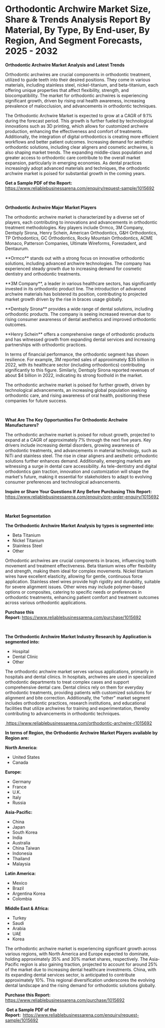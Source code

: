 <p><h1>Orthodontic Archwire Market Size, Share & Trends Analysis Report By Material, By Type, By End-user, By Region, And Segment Forecasts, 2025 - 2032</h1></p><p><strong>Orthodontic Archwire Market Analysis and Latest Trends</strong></p>
<p><p>Orthodontic archwires are crucial components in orthodontic treatment, utilized to guide teeth into their desired positions. They come in various materials, including stainless steel, nickel-titanium, and beta-titanium, each offering unique properties that affect flexibility, strength, and biocompatibility. The market for orthodontic archwires is experiencing significant growth, driven by rising oral health awareness, increasing prevalence of malocclusion, and advancements in orthodontic techniques.</p><p>The Orthodontic Archwire Market is expected to grow at a CAGR of 9.1% during the forecast period. This growth is further fueled by technological innovations such as 3D printing, which allows for customized archwire production, enhancing the effectiveness and comfort of treatments. Additionally, the integration of digital orthodontics is creating more efficient workflows and better patient outcomes. Increasing demand for aesthetic orthodontic solutions, including clear aligners and cosmetic archwires, is also shaping market trends. The expanding middle-class population and greater access to orthodontic care contribute to the overall market expansion, particularly in emerging economies. As dental practices increasingly adopt advanced materials and techniques, the orthodontic archwire market is poised for substantial growth in the coming years.</p></p>
<p><strong>Get a Sample PDF of the Report:&nbsp;</strong> <a href="https://www.reliablebusinessarena.com/enquiry/request-sample/1015692?utm_campaign=2112&utm_medium=2&utm_source=Github&utm_content=ia&utm_term=13042025&utm_id=orthodontic-archwire">https://www.reliablebusinessarena.com/enquiry/request-sample/1015692</a></p>
<p>&nbsp;</p>
<p><strong>Orthodontic Archwire Major Market Players</strong></p>
<p><p>The orthodontic archwire market is characterized by a diverse set of players, each contributing to innovations and advancements in orthodontic treatment methodologies. Key players include Ormco, 3M Company, Dentsply Sirona, Henry Schein, American Orthodontics, G&H Orthodontics, TP Orthodontics, GC Orthodontics, Rocky Mountain Orthodontics, ACME Monaco, Patterson Companies, Ultimate Wireforms, Forestadent, and Dentaurum.</p><p>**Ormco** stands out with a strong focus on innovative orthodontic solutions, including advanced archwire technologies. The company has experienced steady growth due to increasing demand for cosmetic dentistry and orthodontic treatments.</p><p>**3M Company**, a leader in various healthcare sectors, has significantly invested in its orthodontic product line. The introduction of advanced archwire materials has bolstered its position, contributing to projected market growth driven by the rise in braces usage globally.</p><p>**Dentsply Sirona** provides a wide range of dental solutions, including orthodontic products. The company is seeing increased revenue due to rising consumer awareness of dental aesthetics and improved orthodontic outcomes.</p><p>**Henry Schein** offers a comprehensive range of orthodontic products and has witnessed growth from expanding dental services and increasing partnerships with orthodontic practices.</p><p>In terms of financial performance, the orthodontic segment has shown resilience. For example, 3M reported sales of approximately $35 billion in 2022, with its healthcare sector (including orthodontics) contributing significantly to this figure. Similarly, Dentsply Sirona reported revenues of about $4 billion in 2022, indicating its strong foothold in the market.</p><p>The orthodontic archwire market is poised for further growth, driven by technological advancements, an increasing global population seeking orthodontic care, and rising awareness of oral health, positioning these companies for future success.</p></p>
<p>&nbsp;</p>
<p><strong>What Are The Key Opportunities For Orthodontic Archwire Manufacturers?</strong></p>
<p><p>The orthodontic archwire market is poised for robust growth, projected to expand at a CAGR of approximately 7% through the next five years. Key drivers include increasing dental disorders, growing awareness of orthodontic treatments, and advancements in material technology, such as NiTi and stainless steel. The rise in clear aligners and aesthetic orthodontic solutions further enhances demand. Additionally, emerging markets are witnessing a surge in dental care accessibility. As tele-dentistry and digital orthodontics gain traction, innovation and customization will shape the market's future, making it essential for stakeholders to adapt to evolving consumer preferences and technological advancements.</p></p>
<p><strong>Inquire or Share Your Questions If Any Before Purchasing This Report:</strong> <a href="https://www.reliablebusinessarena.com/enquiry/pre-order-enquiry/1015692?utm_campaign=2112&utm_medium=2&utm_source=Github&utm_content=ia&utm_term=13042025&utm_id=orthodontic-archwire">https://www.reliablebusinessarena.com/enquiry/pre-order-enquiry/1015692</a></p>
<p>&nbsp;</p>
<p><strong>Market Segmentation</strong></p>
<p><strong>The Orthodontic Archwire Market Analysis by types is segmented into:</strong></p>
<p><ul><li>Beta Titanium</li><li>Nickel Titanium</li><li>Stainless Steel</li><li>Other</li></ul></p>
<p><p>Orthodontic archwires are crucial components in braces, influencing tooth movement and treatment effectiveness. Beta titanium wires offer flexibility and strength, making them ideal for complex movements. Nickel titanium wires have excellent elasticity, allowing for gentle, continuous force application. Stainless steel wires provide high rigidity and durability, suitable for severe alignment issues. Other wires may include polymer-based options or composites, catering to specific needs or preferences in orthodontic treatments, enhancing patient comfort and treatment outcomes across various orthodontic applications.</p></p>
<p><strong>Purchase this Report:&nbsp;</strong><a href="https://www.reliablebusinessarena.com/purchase/1015692?utm_campaign=2112&utm_medium=2&utm_source=Github&utm_content=ia&utm_term=13042025&utm_id=orthodontic-archwire">https://www.reliablebusinessarena.com/purchase/1015692</a></p>
<p>&nbsp;</p>
<p><strong>The Orthodontic Archwire Market Industry Research by Application is segmented into:</strong></p>
<p><ul><li>Hospital</li><li>Dental Clinic</li><li>Other</li></ul></p>
<p><p>The orthodontic archwire market serves various applications, primarily in hospitals and dental clinics. In hospitals, archwires are used in specialized orthodontic departments to treat complex cases and support comprehensive dental care. Dental clinics rely on them for everyday orthodontic treatments, providing patients with customized solutions for alignment and bite correction. Additionally, the "other" market segment includes orthodontic practices, research institutions, and educational facilities that utilize archwires for training and experimentation, thereby contributing to advancements in orthodontic techniques.</p></p>
<p><a href="https://www.reliablebusinessarena.com/orthodontic-archwire-r1015692?utm_campaign=2112&utm_medium=2&utm_source=Github&utm_content=ia&utm_term=13042025&utm_id=orthodontic-archwire">&nbsp;https://www.reliablebusinessarena.com/orthodontic-archwire-r1015692</a></p>
<p><strong>In terms of Region, the Orthodontic Archwire Market Players available by Region are:</strong></p>
<p>
    <p> <strong> North America: </strong>
        <ul>
            <li>United States</li>
            <li>Canada</li>
        </ul>
        </p> 
    <p> <strong> Europe: </strong>
        <ul>
            <li>Germany</li>
            <li>France</li>
            <li>U.K.</li>
            <li>Italy</li>
            <li>Russia</li>
        </ul>
        </p> 
    <p> <strong> Asia-Pacific: </strong>
        <ul>
            <li>China</li>
            <li>Japan</li>
            <li>South Korea</li>
            <li>India</li>
            <li>Australia</li>
            <li>China Taiwan</li>
            <li>Indonesia</li>
            <li>Thailand</li>
            <li>Malaysia</li>
        </ul>
        </p> 
    <p> <strong> Latin America: </strong>
        <ul>
            <li>Mexico</li>
            <li>Brazil</li>
            <li>Argentina Korea</li>
            <li>Colombia</li>
        </ul>
        </p> 
    <p> <strong> Middle East & Africa: </strong>
        <ul>
            <li>Turkey</li>
            <li>Saudi</li>
            <li>Arabia</li>
            <li>UAE</li>
            <li>Korea</li>
        </ul>
    </p>
    </p>
<p><p>The orthodontic archwire market is experiencing significant growth across various regions, with North America and Europe expected to dominate, holding approximately 35% and 30% market shares, respectively. The Asia-Pacific region is also gaining traction, projected to account for around 25% of the market due to increasing dental healthcare investments. China, with its expanding dental services sector, is anticipated to contribute approximately 10%. This regional diversification underscores the evolving dental landscape and the rising demand for orthodontic solutions globally.</p></p>
<p><strong>Purchase this Report: </strong><a href="https://www.reliablebusinessarena.com/purchase/1015692?utm_campaign=2112&utm_medium=2&utm_source=Github&utm_content=ia&utm_term=13042025&utm_id=orthodontic-archwire">https://www.reliablebusinessarena.com/purchase/1015692</a></p>
<p>&nbsp;<strong>Get a Sample PDF of the Report:&nbsp;&nbsp;</strong><a href="https://www.reliablebusinessarena.com/enquiry/request-sample/1015692?utm_campaign=2112&utm_medium=2&utm_source=Github&utm_content=ia&utm_term=13042025&utm_id=orthodontic-archwire">https://www.reliablebusinessarena.com/enquiry/request-sample/1015692</a></p>
<p><strong></strong></p>
<p><p></p><p></p><p></p></p>